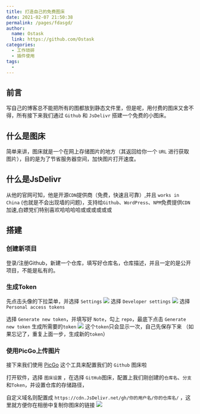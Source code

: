 ```yaml
---
title: 打造自己的免费图床
date: 2021-02-07 21:50:38
permalink: /pages/fdasgd/
author: 
  name: Ostask
  link: https://github.com/Ostask
categories: 
  - 工作琐碎
  - 插件使用
tags: 
  - 
---
```

## 前言
写自己的博客总不能把所有的图都放到静态文件里，但是呢，用付费的图床又舍不得，所有接下来我们通过 `Github` 和 `JsDelivr` 搭建一个免费的小图床。

## 什么是图床
简单来讲，图床就是一个在网上存储图片的地方（其返回给你一个 `URL` 进行获取图片），目的是为了节省服务器空间，加快图片打开速度。

## 什么是JsDelivr
从他的官网可知，他是开源`CDN`提供商（免费，快速且可靠）,并且 `works in China` (也就是不会出现墙的问题)，支持给`Github`、`WordPress`、`NPM`免费提供`CDN`加速,白嫖党们特别喜欢哈哈哈哈或或或或或或

## 搭建
### 创建新项目
登录/注册Github，新建一个仓库，填写好仓库名，仓库描述，并且一定的是公开项目，不能是私有的。

### 生成Token
先点击头像的下拉菜单，并选择 `Settings`
![](https://cdn.JsDelivr.net/gh/Ostask/img-bed//2021-0220210207222713.png)
选择 `Developer settings`
![](https://cdn.JsDelivr.net/gh/Ostask/img-bed//2021-0220210207222814.png)
选择 `Personal access tokens`

选择 `Generate new token`，并填写好 `Note`，勾上 `repo`，最底下点击 `Generate new token` 生成所需要的`token`
![](https://cdn.JsDelivr.net/gh/Ostask/img-bed//2021-0220210207222930.png)
这个`token`只会显示一次，自己先保存下来 （如果忘记了，重复上面一步，生成新的`token`）

### 使用PicGo上传图片
接下来我们使用 [PicGo](https://github.com/Molunerfinn/PicGo) 这个工具来配置我们的 `Github` 图床啦

打开软件，选择 `图床设置` ，在选择 `GitHub`图床，配置上我们刚创建的`仓库名`、`分支`和`Token`，并设置仓库的存储路径，

自定义域名则配置成 `https://cdn.JsDelivr.net/gh/你的用户名/你的仓库名/` ，这里就方便你在相册中复制你图床的链接
![](https://cdn.JsDelivr.net/gh/Ostask/img-bed//2021-02%E5%BE%AE%E4%BF%A1%E5%9B%BE%E7%89%87_20210207222537.png)

